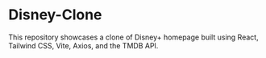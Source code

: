 # Disney-Clone
This repository showcases a clone of Disney+ homepage built using React, Tailwind CSS, Vite, Axios, and the TMDB API.
